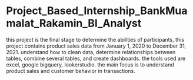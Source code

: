 # Project_Based_Internship_BankMuamalat_Rakamin_BI_Analyst

this project is the final stage to determine the abilities of participants, this project contains product sales data from January 1, 2020 to December 31, 2021. understand how to clean data, determine relationships between tables, combine several tables, and create dashboards. the tools used are excel, google bigquery, lookerstudio. the main focus is to understand product sales and customer behavior in transactions.

